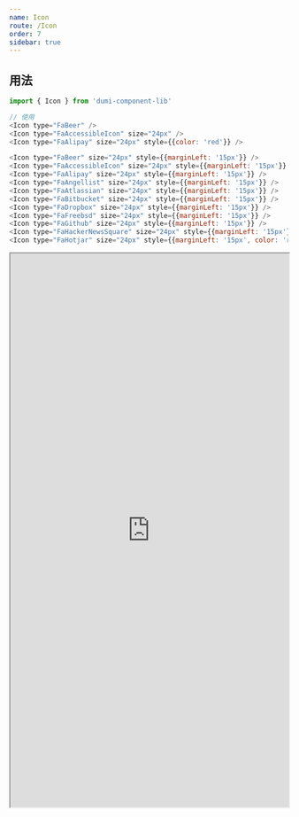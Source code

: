```yaml
---
name: Icon
route: /Icon
order: 7
sidebar: true
---
```


## 用法

```js
import { Icon } from 'dumi-component-lib'

// 使用
<Icon type="FaBeer" />
<Icon type="FaAccessibleIcon" size="24px" />
<Icon type="FaAlipay" size="24px" style={{color: 'red'}} />

<Icon type="FaBeer" size="24px" style={{marginLeft: '15px'}} />
<Icon type="FaAccessibleIcon" size="24px" style={{marginLeft: '15px'}} />
<Icon type="FaAlipay" size="24px" style={{marginLeft: '15px'}} />
<Icon type="FaAngellist" size="24px" style={{marginLeft: '15px'}} />
<Icon type="FaAtlassian" size="24px" style={{marginLeft: '15px'}} />
<Icon type="FaBitbucket" size="24px" style={{marginLeft: '15px'}} />
<Icon type="FaDropbox" size="24px" style={{marginLeft: '15px'}} />
<Icon type="FaFreebsd" size="24px" style={{marginLeft: '15px'}} />
<Icon type="FaGithub" size="24px" style={{marginLeft: '15px'}} />
<Icon type="FaHackerNewsSquare" size="24px" style={{marginLeft: '15px'}} />
<Icon type="FaHotjar" size="24px" style={{marginLeft: '15px', color: 'red'}} />
```

<!-- 更多图标可以在如下界面获得 -->
<iframe width="100%" height="1000px" style={{border: 'none'}} src="https://react-icons.netlify.com/#/icons/fa" />

## API 文档

| 参数     | 说明                  | 类型   | 默认值 |
| -------- | --------------------- | ------ | ------ |
| type     | icon 类型             | string |        |
| size     | icon 大小(px，lg，xs) | string |        |
| rotation | 旋转角度              | number |        |
| style    | 图标样式              | object |        |
